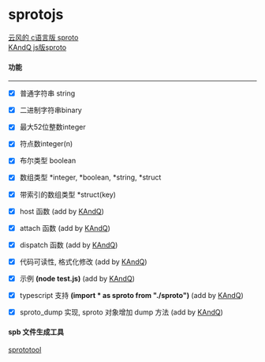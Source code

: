 # sprotojs
[云风的 c语言版 sproto](https://github.com/cloudwu/sproto)  
[KAndQ js版sproto](https://github.com/KAndQ/sproto-js.git)

#### 功能
---
- [x] 普通字符串 string
- [x] 二进制字符串binary
- [x] 最大52位整数integer
- [x] 符点数integer(n)
- [x] 布尔类型 boolean
- [x] 数组类型 *integer, *boolean, *string, *struct
- [x] 带索引的数组类型 *struct(key)
- [x] host 函数 (add by [KAndQ](https://github.com/KAndQ/sproto-js.git))
- [x] attach 函数 (add by [KAndQ](https://github.com/KAndQ/sproto-js.git))
- [x] dispatch 函数  (add by [KAndQ](https://github.com/KAndQ/sproto-js.git))
- [x] 代码可读性, 格式化修改 (add by [KAndQ](https://github.com/KAndQ/sproto-js.git))
- [x] 示例 **(node test.js)** (add by [KAndQ](https://github.com/KAndQ/sproto-js.git))
- [x] typescript 支持 **(import * as sproto from "./sproto")**  (add by [KAndQ](https://github.com/KAndQ/sproto-js.git))
- [x] sproto_dump 实现, sproto 对象增加 dump 方法 (add by [KAndQ](https://github.com/KAndQ/sproto-js.git))


#### spb 文件生成工具
[sprototool](https://github.com/zhangshiqian1214/sprototool.git)  
 

